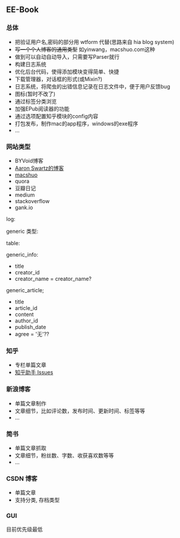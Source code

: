## EE-Book

### 总体

* 把验证用户名,密码的部分用 wtform 代替(思路来自 hia blog system)
* ~~写一个个人博客的通用类型~~ 如yinwang，macshuo.com这种
* 做到可以自动自动导入，只需要写Parser就行
* 构建日志系统
* 优化后台代码，使得添加模块变得简单、快捷
* 下载管理器，对话框的形式(或Mixin?)
* 日志系统，将爬虫的出错信息记录在日志文件中，便于用户反馈bug
* 图标(暂时不改了)
* 通过标签分类浏览
* 加强EPub阅读器的功能
* 通过选项配置知乎模块的config内容
* 打包发布，制作mac的app程序，windows的exe程序
* ...

### 网站类型  

* BYVoid博客
* [Aaron Swartz的博客](www.aaronsw.com)
* [macshuo](http://macshuo.com/)
* quora
* 豆瓣日记
* medium
* stackoverflow
* gank.io


log:

generic 类型:  

table: 

generic_info:

* title
* creator_id
* creator_name = creator_name?

generic_article;

* title
* article_id
* content
* author_id
* publish_date
* agree = '无'??

### 知乎
 
* 专栏单篇文章
* [知乎助手 Issues](https://github.com/YaoZeyuan/ZhihuHelp/issues)


### 新浪博客

* 单篇文章制作
* 文章细节，比如评论数，发布时间、更新时间、标签等等
* ...
 
### 简书

* 单篇文章抓取
* 文章细节，粉丝数、字数、收获喜欢数等等
* ...

### CSDN 博客

* 单篇文章
* 支持分类, 存档类型

### GUI
目前优先级最低



